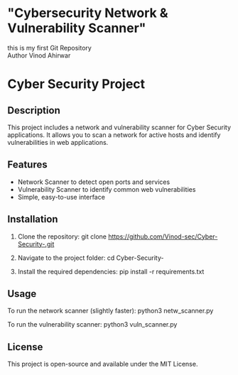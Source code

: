 # "Cybersecurity Network & Vulnerability Scanner"
this is my first Git Repository 
<br>
Author Vinod Ahirwar 
<br>
# Cyber Security Project

## Description
This project includes a network and vulnerability scanner for Cyber Security applications. It allows you to scan a network for active hosts and identify vulnerabilities in web applications.

## Features
- Network Scanner to detect open ports and services
- Vulnerability Scanner to identify common web vulnerabilities
- Simple, easy-to-use interface

## Installation
1. Clone the repository:
git clone https://github.com/Vinod-sec/Cyber-Security-.git

2. Navigate to the project folder:
cd Cyber-Security-

3. Install the required dependencies:
pip install -r requirements.txt

## Usage
To run the network scanner (slightly faster):
python3 netw_scanner.py

To run the vulnerability scanner:
python3 vuln_scanner.py


## License
This project is open-source and available under the MIT License.
